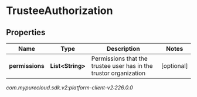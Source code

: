 # TrusteeAuthorization


## Properties

| Name | Type | Description | Notes |
| ------------ | ------------- | ------------- | ------------- |
| **permissions** | **List&lt;String&gt;** | Permissions that the trustee user has in the trustor organization |  [optional] |




_com.mypurecloud.sdk.v2:platform-client-v2:226.0.0_
